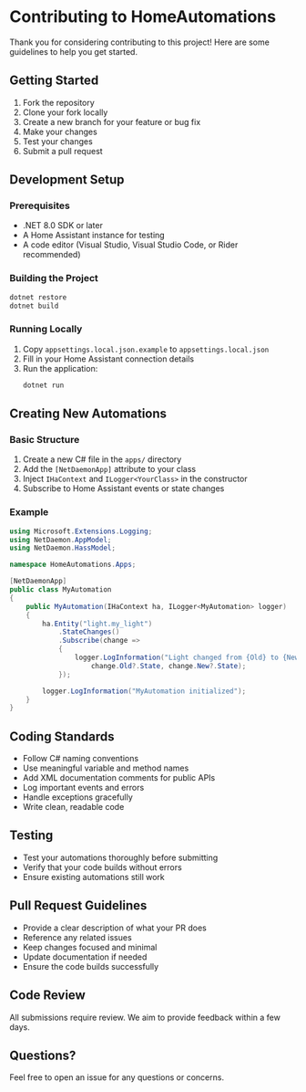 # Contributing to HomeAutomations

Thank you for considering contributing to this project! Here are some guidelines to help you get started.

## Getting Started

1. Fork the repository
2. Clone your fork locally
3. Create a new branch for your feature or bug fix
4. Make your changes
5. Test your changes
6. Submit a pull request

## Development Setup

### Prerequisites
- .NET 8.0 SDK or later
- A Home Assistant instance for testing
- A code editor (Visual Studio, Visual Studio Code, or Rider recommended)

### Building the Project
```bash
dotnet restore
dotnet build
```

### Running Locally
1. Copy `appsettings.local.json.example` to `appsettings.local.json`
2. Fill in your Home Assistant connection details
3. Run the application:
   ```bash
   dotnet run
   ```

## Creating New Automations

### Basic Structure
1. Create a new C# file in the `apps/` directory
2. Add the `[NetDaemonApp]` attribute to your class
3. Inject `IHaContext` and `ILogger<YourClass>` in the constructor
4. Subscribe to Home Assistant events or state changes

### Example
```csharp
using Microsoft.Extensions.Logging;
using NetDaemon.AppModel;
using NetDaemon.HassModel;

namespace HomeAutomations.Apps;

[NetDaemonApp]
public class MyAutomation
{
    public MyAutomation(IHaContext ha, ILogger<MyAutomation> logger)
    {
        ha.Entity("light.my_light")
            .StateChanges()
            .Subscribe(change =>
            {
                logger.LogInformation("Light changed from {Old} to {New}",
                    change.Old?.State, change.New?.State);
            });

        logger.LogInformation("MyAutomation initialized");
    }
}
```

## Coding Standards

- Follow C# naming conventions
- Use meaningful variable and method names
- Add XML documentation comments for public APIs
- Log important events and errors
- Handle exceptions gracefully
- Write clean, readable code

## Testing

- Test your automations thoroughly before submitting
- Verify that your code builds without errors
- Ensure existing automations still work

## Pull Request Guidelines

- Provide a clear description of what your PR does
- Reference any related issues
- Keep changes focused and minimal
- Update documentation if needed
- Ensure the code builds successfully

## Code Review

All submissions require review. We aim to provide feedback within a few days.

## Questions?

Feel free to open an issue for any questions or concerns.
